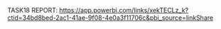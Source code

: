 TASK18 REPORT: https://app.powerbi.com/links/xekTECLz_k?ctid=34bd8bed-2ac1-41ae-9f08-4e0a3f11706c&pbi_source=linkShare
